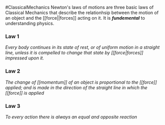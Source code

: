#ClassicalMechanics 
Newton's laws of motions are three basic laws of Classical Mechanics that describe the relationhsip between the motion of an object and the [[force||forces]] acting on it. It is ***fundemental*** to understanding physics.


### Law 1
_Every body continues in its state of rest, or of uniform motion in a straight line, unless it is compelled to change that state by [[force|forces]] impressed upon it._
### Law 2
_The change of [[momentum]] of an object is proportional to the [[force]] applied; and is made in the direction of the straight line in which the [[force]] is applied_
### Law 3
_To every action there is always an equal and opposite reaction_